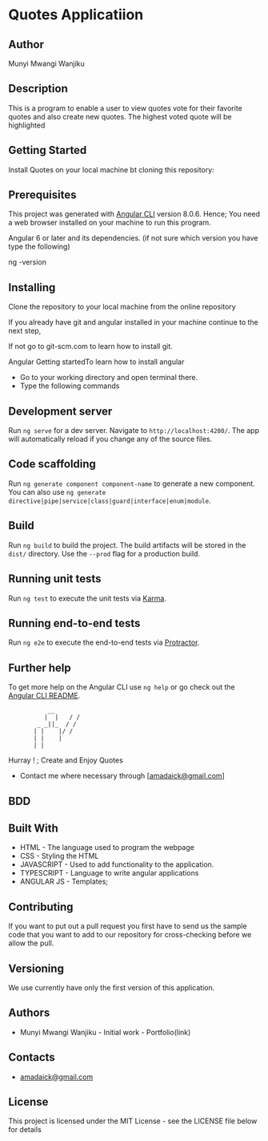 # Quotes Applicatiion

## Author

Munyi Mwangi Wanjiku

## Description

This is a program to enable a user to view quotes vote for their favorite quotes and also create new quotes. The highest voted quote will be highlighted

## Getting Started

Install Quotes on your local machine bt cloning this repository:

## Prerequisites

This project was generated with [Angular CLI](https://github.com/angular/angular-cli) version 8.0.6.
Hence; You need a web browser installed on your machine to run this program.

Angular 6 or later and its dependencies. (if not sure which version you have type the following)

ng -version

## Installing

Clone the repository to your local machine from the online repository

If you already have git and angular installed in your machine continue to the next step,

If not go to git-scm.com to learn how to install git.

Angular Getting startedTo learn how to install angular

* Go to your working directory and open terminal there.
* Type the following commands

## Development server

Run `ng serve` for a dev server. Navigate to `http://localhost:4200/`. The app will automatically reload if you change any of the source files.

## Code scaffolding

Run `ng generate component component-name` to generate a new component. You can also use `ng generate directive|pipe|service|class|guard|interface|enum|module`.

## Build

Run `ng build` to build the project. The build artifacts will be stored in the `dist/` directory. Use the `--prod` flag for a production build.

## Running unit tests

Run `ng test` to execute the unit tests via [Karma](https://karma-runner.github.io).

## Running end-to-end tests

Run `ng e2e` to execute the end-to-end tests via [Protractor](http://www.protractortest.org/).

## Further help

To get more help on the Angular CLI use `ng help` or go check out the [Angular CLI README](https://github.com/angular/angular-cli/blob/master/README.md).

               __
              |  |   / /
            _ _||_  / /
           | |    |/ /
           | |    |
           | |
Hurray ! ; Create and Enjoy Quotes

* Contact me where necessary through [amadaick@gmail.com]

## BDD

<!-- |*Input | Output | Expected Output| -->

## Built With

* HTML - The language used to program the webpage
* CSS - Styling the HTML
* JAVASCRIPT - Used to add functionality to the application.
* TYPESCRIPT - Language to write angular applications
* ANGULAR JS - Templates;

## Contributing

If you want to put out a pull request you first have to send us the sample code that you want to add to our repository for cross-checking before we allow the pull.

## Versioning

We use currently have only the first version of this application.

## Authors

* Munyi Mwangi Wanjiku  - Initial work - Portfolio(link)

## Contacts

* amadaick@gmail.com

## License

This project is licensed under the MIT License - see the LICENSE file below for details
